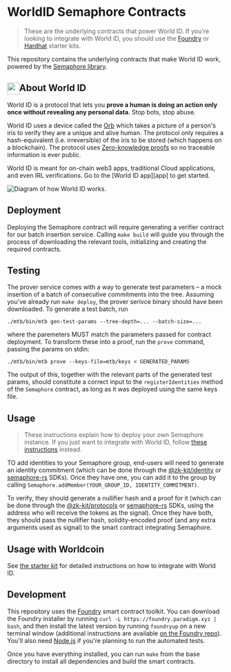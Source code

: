 # WorldID Semaphore Contracts

> These are the underlying contracts that power World ID. If you're looking to integrate with World ID, you should use the [Foundry](https://github.com/worldcoin/world-id-starter) or [Hardhat](https://github.com/worldcoin/world-id-starter-hardhat) starter kits.

This repository contains the underlying contracts that make World ID work, powered by the [Semaphore library](http://semaphore.appliedzkp.org/).

## <img align="left" width="28" height="28" src="https://github.com/worldcoin/world-id-docs/blob/main/static/img/readme-orb.png" alt="" style="margin-right: 0;" /> About World ID

World ID is a protocol that lets you **prove a human is doing an action only once without revealing any personal data**. Stop bots, stop abuse.

World ID uses a device called the [Orb](https://worldcoin.org/how-the-launch-works) which takes a picture of a person's iris to verify they are a unique and alive human. The protocol only requires a hash-equivalent (i.e. irreversible) of the iris to be stored (which happens on a blockchain). The protocol uses [Zero-knowledge proofs](https://id.worldcoin.org/zkp) so no traceable information is ever public.

World ID is meant for on-chain web3 apps, traditional Cloud applications, and even IRL verifications. Go to the [World ID app][app] to get started.

<img src="https://github.com/worldcoin/world-id-docs/blob/main/static/img/readme-diagram.png" alt="Diagram of how World ID works."  />

## Deployment

Deploying the Semaphore contract will require generating a verifier contract for our batch insertion service. Calling `make build` will guide you through the process of downloading the relevant tools, initializing and creating the required contracts.

## Testing

The prover service comes with a way to generate test parameters – a mock insertion of a batch of consecutive commitments into the tree.
Assuming you've already run `make deploy`, the prover serivce binary should have been downloaded. To generate a test batch, run
```
./mtb/bin/mtb gen-test-params --tree-depth=... --batch-size=...
```
where the paremeters MUST match the parameters passed for contract deployment.
To transform these into a proof, run the `prove` command, passing the params on stdin:
```
./mtb/bin/mtb prove --keys-file=mtb/keys < GENERATED_PARAMS
```
The output of this, together with the relevant parts of the generated test params, should constitute a correct input to the `registerIdentities` method of the `Semaphore` contract, as long as it was deployed using the same keys file.

## Usage

> These instructions explain how to deploy your own Semaphore instance. If you just want to integrate with World ID, follow [these instructions](https://github.com/worldcoin/world-id-starter#-usage-instructions) instead.

TO add identities to your Semaphore group, end-users will need to generate an identity commitment (which can be done through the [@zk-kit/identity](https://github.com/appliedzkp/zk-kit/tree/main/packages/identity) or [semaphore-rs](https://github.com/worldcoin/semaphore-rs) SDKs). Once they have one, you can add it to the group by calling `Semaphore.addMember(YOUR_GROUP_ID, IDENTITY_COMMITMENT)`.

To verify, they should generate a nullifier hash and a proof for it (which can be done through the [@zk-kit/protocols](https://github.com/appliedzkp/zk-kit/tree/main/packages/protocols) or [semaphore-rs](https://github.com/worldcoin/semaphore-rs) SDKs, using the address who will receive the tokens as the signal). Once they have both, they should pass the nullifier hash, solidity-encoded proof (and any extra arguments used as signal) to the smart contract integrating Semaphore.

## Usage with Worldcoin

See [the starter kit](https://github.com/worldcoin/world-id-starter#-usage-instructions) for detailed instructions on how to integrate with World ID.

## Development

This repository uses the [Foundry](https://github.com/gakonst/foundry) smart contract toolkit. You can download the Foundry installer by running `curl -L https://foundry.paradigm.xyz | bash`, and then install the latest version by running `foundryup` on a new terminal window (additional instructions are available [on the Foundry repo](https://github.com/gakonst/foundry#installation)). You'll also need [Node.js](https://nodejs.org) if you're planning to run the automated tests.

Once you have everything installed, you can run `make` from the base directory to install all dependencies and build the smart contracts.